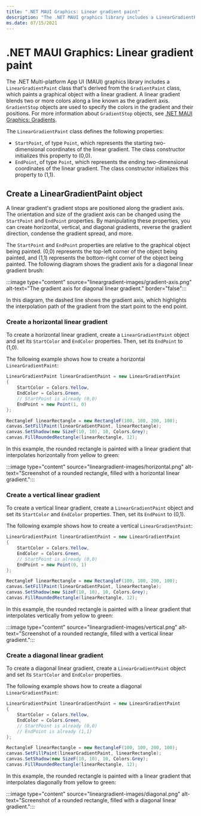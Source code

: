 ```yaml
---
title: ".NET MAUI Graphics: Linear gradient paint"
description: "The .NET MAUI graphics library includes a LinearGradientPaint class, that paints a graphical object with a linear gradient."
ms.date: 07/15/2021
---
```


# .NET MAUI Graphics: Linear gradient paint

<!-- Sample link goes here -->

The .NET Multi-platform App UI (MAUI) graphics library includes a `LinearGradientPaint` class that's derived from the `GradientPaint` class, which paints a graphical object with a linear gradient. A linear gradient blends two or more colors along a line known as the gradient axis. `GradientStop` objects are used to specify the colors in the gradient and their positions. For more information about `GradientStop` objects, see [.NET MAUI Graphics: Gradients](gradient.md).

The `LinearGradientPaint` class defines the following properties:

- `StartPoint`, of type `Point`, which represents the starting two-dimensional coordinates of the linear gradient. The class constructor initializes this property to (0,0).
- `EndPoint`, of type `Point`, which represents the ending two-dimensional coordinates of the linear gradient. The class constructor initializes this property to (1,1).

## Create a LinearGradientPaint object

A linear gradient's gradient stops are positioned along the gradient axis. The orientation and size of the gradient axis can be changed using the `StartPoint` and `EndPoint` properties. By manipulating these properties, you can create horizontal, vertical, and diagonal gradients, reverse the gradient direction, condense the gradient spread, and more.

The `StartPoint` and `EndPoint` properties are relative to the graphical object being painted. (0,0) represents the top-left corner of the object being painted, and (1,1) represents the bottom-right corner of the object being painted. The following diagram shows the gradient axis for a diagonal linear gradient brush:

:::image type="content" source="lineargradient-images/gradient-axis.png" alt-text="The gradient axis for diagonal linear gradient." border="false":::

In this diagram, the dashed line shows the gradient axis, which highlights the interpolation path of the gradient from the start point to the end point.

### Create a horizontal linear gradient

To create a horizontal linear gradient, create a `LinearGradientPaint` object and set its `StartColor` and `EndColor` properties. Then, set its `EndPoint` to (1,0).

The following example shows how to create a horizontal `LinearGradientPaint`:

```csharp
LinearGradientPaint linearGradientPaint = new LinearGradientPaint
{
    StartColor = Colors.Yellow,
    EndColor = Colors.Green,
    // StartPoint is already (0,0)
    EndPoint = new Point(1, 0)
};

RectangleF linearRectangle = new RectangleF(100, 100, 200, 100);
canvas.SetFillPaint(linearGradientPaint, linearRectangle);
canvas.SetShadow(new SizeF(10, 10), 10, Colors.Grey);
canvas.FillRoundedRectangle(linearRectangle, 12);
```

In this example, the rounded rectangle is painted with a linear gradient that interpolates horizontally from yellow to green:

:::image type="content" source="lineargradient-images/horizontal.png" alt-text="Screenshot of a rounded rectangle, filled with a horizontal linear gradient.":::

### Create a vertical linear gradient

To create a vertical linear gradient, create a `LinearGradientPaint` object and set its `StartColor` and `EndColor` properties. Then, set its `EndPoint` to (0,1).

The following example shows how to create a vertical `LinearGradientPaint`:

```csharp
LinearGradientPaint linearGradientPaint = new LinearGradientPaint
{
    StartColor = Colors.Yellow,
    EndColor = Colors.Green,
    // StartPoint is already (0,0)
    EndPoint = new Point(0, 1)
};

RectangleF linearRectangle = new RectangleF(100, 100, 200, 100);
canvas.SetFillPaint(linearGradientPaint, linearRectangle);
canvas.SetShadow(new SizeF(10, 10), 10, Colors.Grey);
canvas.FillRoundedRectangle(linearRectangle, 12);
```

In this example, the rounded rectangle is painted with a linear gradient that interpolates vertically from yellow to green:

:::image type="content" source="lineargradient-images/vertical.png" alt-text="Screenshot of a rounded rectangle, filled with a vertical linear gradient.":::

### Create a diagonal linear gradient

To create a diagonal linear gradient, create a `LinearGradientPaint` object and set its `StartColor` and `EndColor` properties.

The following example shows how to create a diagonal `LinearGradientPaint`:

```csharp
LinearGradientPaint linearGradientPaint = new LinearGradientPaint
{
    StartColor = Colors.Yellow,
    EndColor = Colors.Green,
    // StartPoint is already (0,0)
    // EndPoint is already (1,1)
};

RectangleF linearRectangle = new RectangleF(100, 100, 200, 100);
canvas.SetFillPaint(linearGradientPaint, linearRectangle);
canvas.SetShadow(new SizeF(10, 10), 10, Colors.Grey);
canvas.FillRoundedRectangle(linearRectangle, 12);
```

In this example, the rounded rectangle is painted with a linear gradient that interpolates diagonally from yellow to green:

:::image type="content" source="lineargradient-images/diagonal.png" alt-text="Screenshot of a rounded rectangle, filled with a diagonal linear gradient.":::
